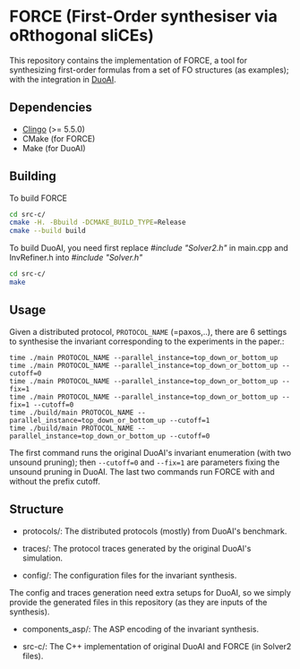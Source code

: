# FORCE (First-Order synthesiser via oRthogonal sliCEs)

This repository contains the implementation of FORCE, a tool for synthesizing first-order formulas from a set of FO structures (as examples); with the integration in [DuoAI](https://github.com/VeriGu/DuoAI).

## Dependencies

- [Clingo](https://potassco.org/clingo/) (>= 5.5.0)
- CMake (for FORCE)
- Make (for DuoAI)

## Building

To build FORCE

```bash
cd src-c/
cmake -H. -Bbuild -DCMAKE_BUILD_TYPE=Release
cmake --build build
```

To build DuoAI, you need first replace *#include "Solver2.h"* in main.cpp and InvRefiner.h into *#include "Solver.h"* 

```bash
cd src-c/
make
```


## Usage

Given a distributed protocol, ``PROTOCOL_NAME`` (=paxos,..), there are 6 settings to synthesise the invariant corresponding to the experiments in the paper.:

```
time ./main PROTOCOL_NAME --parallel_instance=top_down_or_bottom_up
time ./main PROTOCOL_NAME --parallel_instance=top_down_or_bottom_up --cutoff=0
time ./main PROTOCOL_NAME --parallel_instance=top_down_or_bottom_up --fix=1
time ./main PROTOCOL_NAME --parallel_instance=top_down_or_bottom_up --fix=1 --cutoff=0
time ./build/main PROTOCOL_NAME --parallel_instance=top_down_or_bottom_up --cutoff=1
time ./build/main PROTOCOL_NAME --parallel_instance=top_down_or_bottom_up --cutoff=0
```

The first command runs the original DuoAI's invariant enumeration (with two unsound pruning); then ``--cutoff=0`` and ``--fix=1`` are parameters fixing the unsound pruning in DuoAI. The last two commands run FORCE with and without the prefix cutoff.

## Structure  

- protocols/:
  The distributed protocols (mostly) from DuoAI's benchmark.
  
- traces/:
  The protocol traces generated by the original DuoAI's simulation.

- config/:
  The configuration files for the invariant synthesis.

The config and traces generation need extra setups for DuoAI, so we simply provide the generated files in this repository (as they are inputs of the synthesis).

- components_asp/:
  The ASP encoding of the invariant synthesis.

- src-c/:
  The C++ implementation of original DuoAI and FORCE (in Solver2 files).


<!-- https://github.com/yangdinglou/Duoai_plus/blob/main/src-c/Helper.cpp#L133C18-L143C5 These several lines are to fix the lemma 6 mentioned in Flyvy paper (pg34 of [this](https://arxiv.org/pdf/2405.10308)) -->

